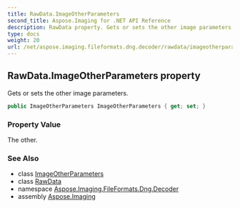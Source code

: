 ```yaml
---
title: RawData.ImageOtherParameters
second_title: Aspose.Imaging for .NET API Reference
description: RawData property. Gets or sets the other image parameters
type: docs
weight: 20
url: /net/aspose.imaging.fileformats.dng.decoder/rawdata/imageotherparameters/
---
```

## RawData.ImageOtherParameters property

Gets or sets the other image parameters.

```csharp
public ImageOtherParameters ImageOtherParameters { get; set; }
```

### Property Value

The other.

### See Also

* class [ImageOtherParameters](../../imageotherparameters/)
* class [RawData](../)
* namespace [Aspose.Imaging.FileFormats.Dng.Decoder](../../rawdata/)
* assembly [Aspose.Imaging](../../../)


